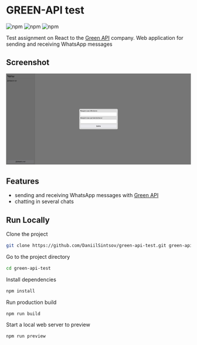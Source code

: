 # GREEN-API test

![npm](https://img.shields.io/npm/v/react?label=react)
![npm](https://img.shields.io/npm/v/typescript?label=typescript)
![npm](https://img.shields.io/npm/v/@reduxjs/toolkit?color=purple&label=redux%20toolkit)

Test assignment on React to the [Green API](https://green-api.com/) company. Web application for sending and receiving WhatsApp messages

## Screenshot

![Green-API test](/screenshots/GREEN-API_test.png)

## Features

+ sending and receiving WhatsApp messages with [Green API](https://green-api.com/)
+ chatting in several chats

## Run Locally

Clone the project

```bash
git clone https://github.com/DaniilSintsov/green-api-test.git green-api-test
```

Go to the project directory

```bash
cd green-api-test
```

Install dependencies

```bash
npm install
```

Run production build

```bash
npm run build
```

Start a local web server to preview

```bash
npm run preview
```
